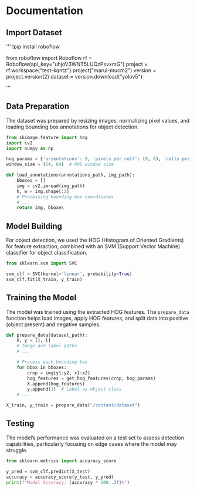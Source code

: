 
# Documentation

## Import Dataset
''' 
!pip install roboflow

from roboflow import Roboflow
rf = Roboflow(api_key="uhjoV3WNT5LUQzPsvxmG")
project = rf.workspace("test-kqntz").project("marul-mucm2")
version = project.version(2)
dataset = version.download("yolov5")

'''


## Data Preparation
The dataset was prepared by resizing images, normalizing pixel values, and loading bounding box annotations for object detection.

```python
from skimage.feature import hog
import cv2
import numpy as np

hog_params = {'orientations': 9, 'pixels_per_cell': (8, 8), 'cells_per_block': (2, 2), 'block_norm': 'L2'}
window_size = (64, 64)  # HOG window size

def load_annotations(annotations_path, img_path):
    bboxes = []
    img = cv2.imread(img_path)
    h, w = img.shape[:2]
    # Processing bounding box coordinates
    # ...
    return img, bboxes
```

## Model Building
For object detection, we used the HOG (Histogram of Oriented Gradients) for feature extraction, combined with an SVM (Support Vector Machine) classifier for object classification.

```python
from sklearn.svm import SVC

svm_clf = SVC(kernel='linear', probability=True)
svm_clf.fit(X_train, y_train)
```

## Training the Model
The model was trained using the extracted HOG features. The `prepare_data` function helps load images, apply HOG features, and split data into positive (object present) and negative samples.

```python
def prepare_data(dataset_path):
    X, y = [], []
    # Image and label paths
    # ...

    # Process each bounding box
    for bbox in bboxes:
        crop = img[y1:y2, x1:x2]
        hog_features = get_hog_features(crop, hog_params)
        X.append(hog_features)
        y.append(1)  # Label as object class
    # ...

X_train, y_train = prepare_data("/content/dataset")
```

## Testing
The model’s performance was evaluated on a test set to assess detection capabilities, particularly focusing on edge cases where the model may struggle.

```python
from sklearn.metrics import accuracy_score

y_pred = svm_clf.predict(X_test)
accuracy = accuracy_score(y_test, y_pred)
print(f"Model Accuracy: {accuracy * 100:.2f}%")
```

